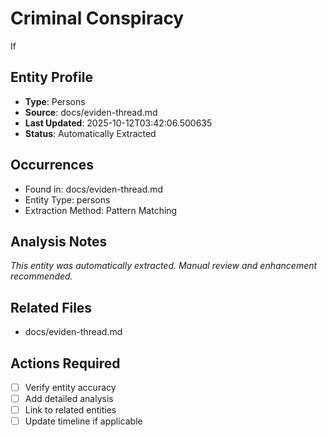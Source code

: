 # Criminal Conspiracy
If

## Entity Profile
- **Type**: Persons
- **Source**: docs/eviden-thread.md
- **Last Updated**: 2025-10-12T03:42:06.500635
- **Status**: Automatically Extracted

## Occurrences
- Found in: docs/eviden-thread.md
- Entity Type: persons
- Extraction Method: Pattern Matching

## Analysis Notes
*This entity was automatically extracted. Manual review and enhancement recommended.*

## Related Files
- docs/eviden-thread.md

## Actions Required
- [ ] Verify entity accuracy
- [ ] Add detailed analysis
- [ ] Link to related entities
- [ ] Update timeline if applicable
